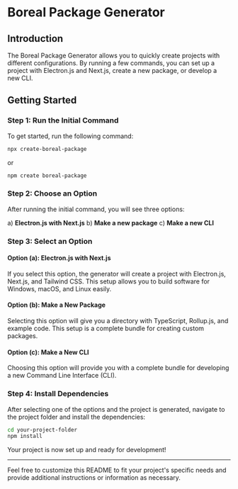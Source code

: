 # Boreal Package Generator

## Introduction

The Boreal Package Generator allows you to quickly create projects with different configurations. By running a few commands, you can set up a project with Electron.js and Next.js, create a new package, or develop a new CLI.

## Getting Started

### Step 1: Run the Initial Command

To get started, run the following command:

```bash
npx create-boreal-package
```

or


```bash
npm create boreal-package
```


### Step 2: Choose an Option

After running the initial command, you will see three options:

a) **Electron.js with Next.js**
b) **Make a new package**
c) **Make a new CLI**

### Step 3: Select an Option

#### Option (a): Electron.js with Next.js

If you select this option, the generator will create a project with Electron.js, Next.js, and Tailwind CSS. This setup allows you to build software for Windows, macOS, and Linux easily.

#### Option (b): Make a New Package

Selecting this option will give you a directory with TypeScript, Rollup.js, and example code. This setup is a complete bundle for creating custom packages.

#### Option (c): Make a New CLI

Choosing this option will provide you with a complete bundle for developing a new Command Line Interface (CLI).

### Step 4: Install Dependencies

After selecting one of the options and the project is generated, navigate to the project folder and install the dependencies:

```bash
cd your-project-folder
npm install
```

Your project is now set up and ready for development!

---

Feel free to customize this README to fit your project's specific needs and provide additional instructions or information as necessary.
